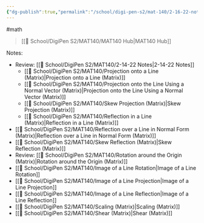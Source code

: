 ```yaml
---
{"dg-publish":true,"permalink":"/school/digi-pen-s2/mat-140/2-16-22-notes/","dgHomeLink":true,"dgPassFrontmatter":false}
---
```


#math 
> [[🏫 School/DigiPen S2/MAT140/MAT140 Hub|MAT140 Hub]]

Notes:
* Review: [[🏫 School/DigiPen S2/MAT140/2-14-22 Notes|2-14-22 Notes]]
	* [[🏫 School/DigiPen S2/MAT140/Projection onto a Line (Matrix)|Projection onto a Line (Matrix)]]
	* [[🏫 School/DigiPen S2/MAT140/Projection onto the Line Using a Normal Vector (Matrix)|Projection onto the Line Using a Normal Vector (Matrix)]]
	* [[🏫 School/DigiPen S2/MAT140/Skew Projection (Matrix)|Skew Projection (Matrix)]]
	* [[🏫 School/DigiPen S2/MAT140/Reflection in a Line (Matrix)|Reflection in a Line (Matrix)]]
*  [[🏫 School/DigiPen S2/MAT140/Reflection over a Line in Normal Form (Matrix)|Reflection over a Line in Normal Form (Matrix)]]
* [[🏫 School/DigiPen S2/MAT140/Skew Reflection (Matrix)|Skew Reflection (Matrix)]]
* Review: [[🏫 School/DigiPen S2/MAT140/Rotation around the Origin (Matrix)|Rotation around the Origin (Matrix)]]
* [[🏫 School/DigiPen S2/MAT140/Image of a Line Rotation|Image of a Line Rotation]] 
* [[🏫 School/DigiPen S2/MAT140/Image of a Line Projection|Image of a Line Projection]]
* [[🏫 School/DigiPen S2/MAT140/Image of a Line Reflection|Image of a Line Reflection]]
* [[🏫 School/DigiPen S2/MAT140/Scaling (Matrix)|Scaling (Matrix)]]
* [[🏫 School/DigiPen S2/MAT140/Shear (Matrix)|Shear (Matrix)]]